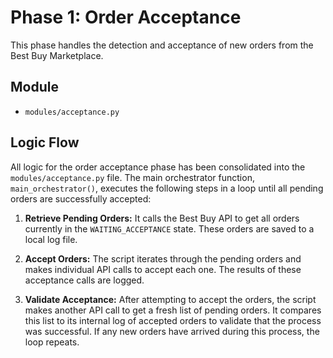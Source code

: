# Phase 1: Order Acceptance

This phase handles the detection and acceptance of new orders from the Best Buy Marketplace.

## Module

-   `modules/acceptance.py`

## Logic Flow

All logic for the order acceptance phase has been consolidated into the `modules/acceptance.py` file. The main orchestrator function, `main_orchestrator()`, executes the following steps in a loop until all pending orders are successfully accepted:

1.  **Retrieve Pending Orders:** It calls the Best Buy API to get all orders currently in the `WAITING_ACCEPTANCE` state. These orders are saved to a local log file.

2.  **Accept Orders:** The script iterates through the pending orders and makes individual API calls to accept each one. The results of these acceptance calls are logged.

3.  **Validate Acceptance:** After attempting to accept the orders, the script makes another API call to get a fresh list of pending orders. It compares this list to its internal log of accepted orders to validate that the process was successful. If any new orders have arrived during this process, the loop repeats.
